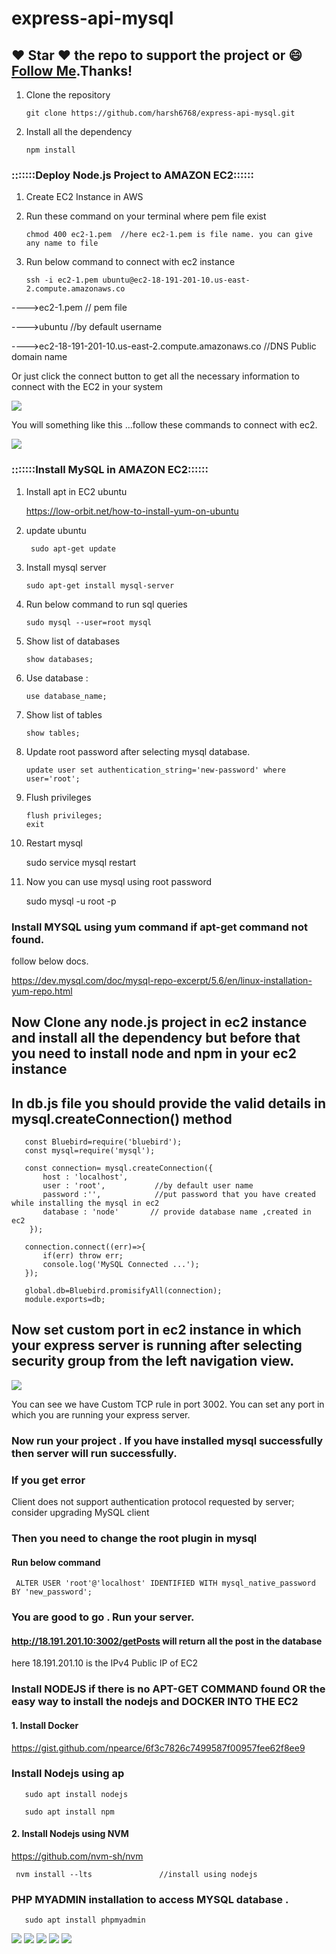 # express-api-mysql

## :heart: Star :heart: the repo to support the project or :smile:[Follow Me](https://github.com/harsh6768).Thanks!

1. Clone the repository

       git clone https://github.com/harsh6768/express-api-mysql.git

2. Install all the dependency

       npm install


### :::::::Deploy Node.js Project to AMAZON EC2::::::

1. Create EC2 Instance in AWS

2. Run these command on your terminal where pem file exist

       chmod 400 ec2-1.pem  //here ec2-1.pem is file name. you can give any name to file

3. Run below command to connect with ec2 instance 

       ssh -i ec2-1.pem ubuntu@ec2-18-191-201-10.us-east-2.compute.amazonaws.co
  
---->ec2-1.pem                                                        // pem file

---->ubuntu                                                           //by default username

---->ec2-18-191-201-10.us-east-2.compute.amazonaws.co                 //DNS Public domain name

Or just click the connect button to get all the necessary information to connect with the EC2 in your system

<img src="https://github.com/harsh6768/express-api-mysql/blob/master/Images/Screenshot%20from%202019-11-02%2020-47-32.png"/>

You will something like this ...follow these commands to connect with ec2. 

<img src="https://github.com/harsh6768/express-api-mysql/blob/master/Images/Screenshot%20from%202019-11-03%2014-11-07.png"/>

### :::::::Install MySQL in AMAZON EC2::::::

1. Install apt in EC2 ubuntu 

   https://low-orbit.net/how-to-install-yum-on-ubuntu

2. update ubuntu
        
        sudo apt-get update
        
3. Install mysql server

       sudo apt-get install mysql-server
       
4. Run below command to run sql queries
     
       sudo mysql --user=root mysql
      
5. Show list of databases 
       
       show databases;
       
6. Use database : 
   
       use database_name;
       
7. Show list of tables
   
       show tables;
       
8. Update root password after selecting mysql database.
      
       update user set authentication_string='new-password' where user='root';
       
9. Flush privileges
      
       flush privileges;
       exit
10. Restart mysql 
       
       sudo service mysql restart
       
11. Now you can use mysql using root password

       sudo mysql -u root -p
       
### Install MYSQL using yum command if apt-get command not found.

follow below docs. 

https://dev.mysql.com/doc/mysql-repo-excerpt/5.6/en/linux-installation-yum-repo.html
       

## Now Clone any node.js project in ec2 instance and install all the dependency but before that you need to install node and npm in your ec2 instance

## In db.js file you should provide the valid details in mysql.createConnection() method

       const Bluebird=require('bluebird');
       const mysql=require('mysql');

       const connection= mysql.createConnection({
           host : 'localhost',
           user : 'root',           //by default user name
           password :'',            //put password that you have created while installing the mysql in ec2
           database : 'node'       // provide database name ,created in ec2
        });

       connection.connect((err)=>{
           if(err) throw err;
           console.log('MySQL Connected ...');
       });

       global.db=Bluebird.promisifyAll(connection);
       module.exports=db;
                     
                     
## Now set custom port in ec2 instance in which your express server is running after selecting security group from the left navigation view.

<img src="https://github.com/harsh6768/express-api-mysql/blob/master/Images/Screenshot%20from%202019-11-02%2020-38-22.png"/>

You can see we have Custom TCP rule in port 3002. You can set any port in which you are running your express server.


### Now run your project . If you have installed mysql successfully then server will run successfully.

### If you get error 
Client does not support authentication protocol requested by server; consider upgrading MySQL client

### Then you need to change the root plugin in mysql 
#### Run below command

     ALTER USER 'root'@'localhost' IDENTIFIED WITH mysql_native_password BY 'new_password';

### You are good to go . Run your server. 

####  http://18.191.201.10:3002/getPosts will return all the post in the database

here 18.191.201.10 is the IPv4 Public IP of EC2


### Install NODEJS if there is no APT-GET COMMAND found OR the easy way to install the nodejs and  DOCKER INTO THE EC2


#### 1. Install Docker 

   https://gist.github.com/npearce/6f3c7826c7499587f00957fee62f8ee9
   

### Install Nodejs using ap 

  
       sudo apt install nodejs

       sudo apt install npm

#### 2. Install Nodejs using NVM

  https://github.com/nvm-sh/nvm

     nvm install --lts               //install using nodejs

  

### PHP MYADMIN installation to access MYSQL database .

       sudo apt install phpmyadmin
 

<img src="https://github.com/harsh6768/deploy-in-ec2/blob/master/Images/Screenshot%202022-02-03%20at%201.08.00%20PM.png"/>

<img src="https://github.com/harsh6768/deploy-in-ec2/blob/master/Images/Screenshot%202022-02-03%20at%201.08.34%20PM.png"/>


<img src="https://github.com/harsh6768/deploy-in-ec2/blob/master/Images/Screenshot%202022-02-03%20at%201.09.21%20PM.png"/>

<img src="https://github.com/harsh6768/deploy-in-ec2/blob/master/Images/Screenshot%202022-02-03%20at%201.15.52%20PM.png"/>

<img src="https://github.com/harsh6768/deploy-in-ec2/blob/master/Images/Screenshot%202022-02-03%20at%201.16.17%20PM.png"/>


